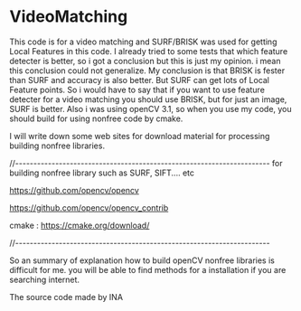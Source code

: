 # VideoMatching

 This code is for a video matching and SURF/BRISK was used for getting Local Features in this code. I already tried to some tests that which feature detecter is better, so i got a conclusion but this is just my opinion. i mean this conclusion could not generalize. My conclusion is that BRISK is fester than SURF and accuracy is also better. But SURF can get lots of Local Feature points. So i would have to say that if you want to use feature detecter for a video matching you should use BRISK, but for just an image, SURF is better. Also i was using openCV 3.1, so when you use my code, you should build for using nonfree code by cmake. 

 I will write down some web sites for download material for processing building nonfree libraries.

//---------------------------------------------------------------------- for building nonfree library such as SURF, SIFT.... etc

https://github.com/opencv/opencv

https://github.com/opencv/opencv_contrib

cmake : https://cmake.org/download/ 

//----------------------------------------------------------------------

 So an summary of explanation how to build openCV nonfree libraries is difficult for me. you will be able to find methods for a installation if you are searching internet.

The source code made by INA 
